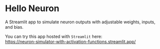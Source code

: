 # Hello Neuron

A Streamlit app to simulate neuron outputs with adjustable weights, inputs, and bias.

You can try this app hosted with `Streamlit` here:  
<a>https://neuron-simulator-with-activation-functions.streamlit.app/</a>
